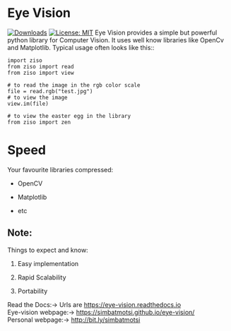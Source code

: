 
**Eye Vision**
===========

[![Downloads](https://pepy.tech/badge/eye-vision)](https://pepy.tech/project/eye-vision)
[![License: MIT](https://img.shields.io/badge/License-MIT-yellow.svg)](https://opensource.org/licenses/MIT)
Eye Vision provides a simple but powerful python library for Computer Vision. It uses
well know libraries like OpenCv and Matplotlib. Typical usage
often looks like this::

    import ziso
    from ziso import read
    from ziso import view
    
    # to read the image in the rgb color scale
    file = read.rgb("test.jpg")
    # to view the image
    view.im(file)
    
    # to view the easter egg in the library
    from ziso import zen

Speed
=========

Your favourite libraries compressed:

* OpenCV

* Matplotlib

* etc

Note:
-------------

Things to expect and know:

1. Easy implementation

2. Rapid Scalability

3. Portability

Read the Docs:-> Urls are https://eye-vision.readthedocs.io <br>
Eye-vision webpage:-> https://simbatmotsi.github.io/eye-vision/ <br>
Personal webpage:-> <http://bit.ly/simbatmotsi>